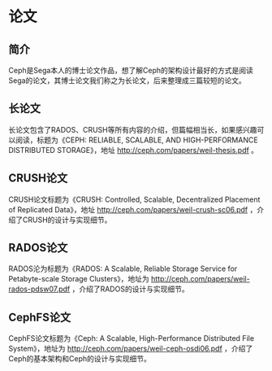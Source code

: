 # 论文

## 简介

Ceph是Sega本人的博士论文作品，想了解Ceph的架构设计最好的方式是阅读Sega的论文，其博士论文我们称之为长论文，后来整理成三篇较短的论文。

## 长论文

长论文包含了RADOS、CRUSH等所有内容的介绍，但篇幅相当长，如果感兴趣可以阅读，标题为《CEPH: RELIABLE, SCALABLE, AND HIGH-PERFORMANCE DISTRIBUTED STORAGE》，地址 http://ceph.com/papers/weil-thesis.pdf 。

## CRUSH论文

CRUSH论文标题为《CRUSH: Controlled, Scalable, Decentralized Placement of Replicated Data》，地址 http://ceph.com/papers/weil-crush-sc06.pdf ，介绍了CRUSH的设计与实现细节。

## RADOS论文

RADOS沦为标题为《RADOS: A Scalable, Reliable Storage Service for Petabyte-scale Storage Clusters》，地址为 http://ceph.com/papers/weil-rados-pdsw07.pdf ，介绍了RADOS的设计与实现细节。

## CephFS论文

CephFS论文标题为《Ceph: A Scalable, High-Performance Distributed File System》，地址为 http://ceph.com/papers/weil-ceph-osdi06.pdf ，介绍了Ceph的基本架构和Ceph的设计与实现细节。